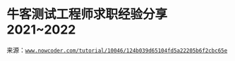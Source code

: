 # 牛客测试工程师求职经验分享 2021~2022

来源：[`www.nowcoder.com/tutorial/10046/124b039d65104fd5a22205b6f2cbc65e`](https://www.nowcoder.com/tutorial/10046/124b039d65104fd5a22205b6f2cbc65e)